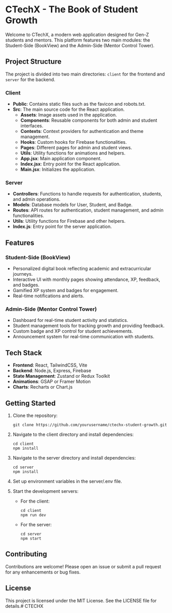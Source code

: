 # CTechX - The Book of Student Growth

Welcome to CTechX, a modern web application designed for Gen-Z students and mentors. This platform features two main modules: the Student-Side (BookView) and the Admin-Side (Mentor Control Tower). 

## Project Structure

The project is divided into two main directories: `client` for the frontend and `server` for the backend.

### Client

- **Public**: Contains static files such as the favicon and robots.txt.
- **Src**: The main source code for the React application.
  - **Assets**: Image assets used in the application.
  - **Components**: Reusable components for both admin and student interfaces.
  - **Contexts**: Context providers for authentication and theme management.
  - **Hooks**: Custom hooks for Firebase functionalities.
  - **Pages**: Different pages for admin and student views.
  - **Utils**: Utility functions for animations and helpers.
  - **App.jsx**: Main application component.
  - **Index.jsx**: Entry point for the React application.
  - **Main.jsx**: Initializes the application.

### Server

- **Controllers**: Functions to handle requests for authentication, students, and admin operations.
- **Models**: Database models for User, Student, and Badge.
- **Routes**: API routes for authentication, student management, and admin functionalities.
- **Utils**: Utility functions for Firebase and other helpers.
- **Index.js**: Entry point for the server application.

## Features

### Student-Side (BookView)
- Personalized digital book reflecting academic and extracurricular journeys.
- Interactive UI with monthly pages showing attendance, XP, feedback, and badges.
- Gamified XP system and badges for engagement.
- Real-time notifications and alerts.

### Admin-Side (Mentor Control Tower)
- Dashboard for real-time student activity and statistics.
- Student management tools for tracking growth and providing feedback.
- Custom badge and XP control for student achievements.
- Announcement system for real-time communication with students.

## Tech Stack

- **Frontend**: React, TailwindCSS, Vite
- **Backend**: Node.js, Express, Firebase
- **State Management**: Zustand or Redux Toolkit
- **Animations**: GSAP or Framer Motion
- **Charts**: Recharts or Chart.js

## Getting Started

1. Clone the repository:
   ```
   git clone https://github.com/yourusername/ctechx-student-growth.git
   ```

2. Navigate to the client directory and install dependencies:
   ```
   cd client
   npm install
   ```

3. Navigate to the server directory and install dependencies:
   ```
   cd server
   npm install
   ```

4. Set up environment variables in the server/.env file.

5. Start the development servers:
   - For the client:
     ```
     cd client
     npm run dev
     ```
   - For the server:
     ```
     cd server
     npm start
     ```

## Contributing

Contributions are welcome! Please open an issue or submit a pull request for any enhancements or bug fixes.

## License

This project is licensed under the MIT License. See the LICENSE file for details.#   C T E C H X  
 